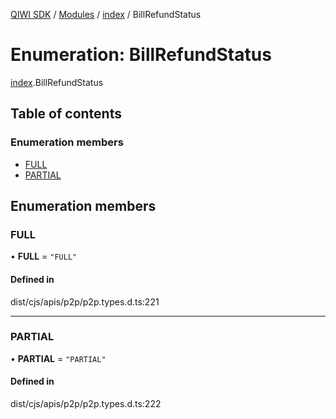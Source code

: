 [QIWI SDK](../README.md) / [Modules](../modules.md) / [index](../modules/index.md) / BillRefundStatus

# Enumeration: BillRefundStatus

[index](../modules/index.md).BillRefundStatus

## Table of contents

### Enumeration members

- [FULL](index.BillRefundStatus.md#full)
- [PARTIAL](index.BillRefundStatus.md#partial)

## Enumeration members

### FULL

• **FULL** = `"FULL"`

#### Defined in

dist/cjs/apis/p2p/p2p.types.d.ts:221

___

### PARTIAL

• **PARTIAL** = `"PARTIAL"`

#### Defined in

dist/cjs/apis/p2p/p2p.types.d.ts:222
